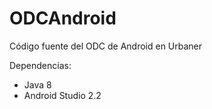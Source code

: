 # ODCAndroid
Código fuente del ODC de Android en Urbaner

Dependencias:
- Java 8
- Android Studio 2.2
